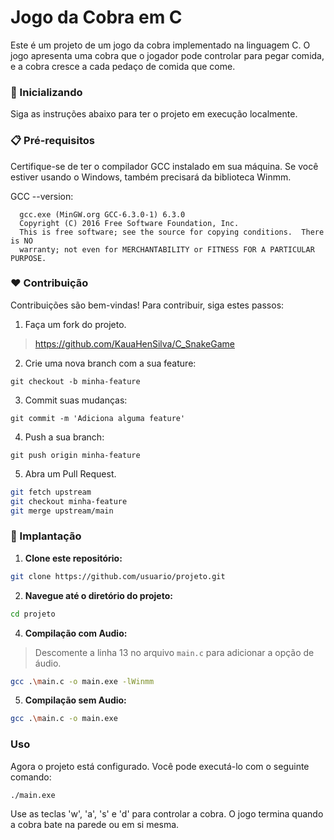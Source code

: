 # Jogo da Cobra em C

Este é um projeto de um jogo da cobra implementado na linguagem C. O jogo apresenta uma cobra que o jogador pode controlar para pegar comida, e a cobra cresce a cada pedaço de comida que come.

### 🚀 Inicializando

Siga as instruções abaixo para ter o projeto em execução localmente.

### 📋 Pré-requisitos

Certifique-se de ter o compilador GCC instalado em sua máquina. Se você estiver usando o Windows, também precisará da biblioteca Winmm.

GCC --version:
```
  gcc.exe (MinGW.org GCC-6.3.0-1) 6.3.0
  Copyright (C) 2016 Free Software Foundation, Inc.
  This is free software; see the source for copying conditions.  There is NO
  warranty; not even for MERCHANTABILITY or FITNESS FOR A PARTICULAR PURPOSE.
```

### ❤️ Contribuição

Contribuições são bem-vindas! Para contribuir, siga estes passos:

1. Faça um fork do projeto.
>https://github.com/KauaHenSilva/C_SnakeGame
2. Crie uma nova branch com a sua feature: 
  ```
  git checkout -b minha-feature
  ```
3. Commit suas mudanças: 
  ```
  git commit -m 'Adiciona alguma feature'
  ```
4. Push a sua branch: 
  ```
  git push origin minha-feature
  ```
5. Abra um Pull Request.

```bash
git fetch upstream
git checkout minha-feature
git merge upstream/main
 ```


### 🔧 Implantação

1. **Clone este repositório:**

  ```bash
  git clone https://github.com/usuario/projeto.git
  ```

2. **Navegue até o diretório do projeto:**

  ```bash
  cd projeto
  ```


4. **Compilação com Audio:**

 > Descomente a linha 13 no arquivo `main.c` para adicionar a opção de áudio.

  ```bash
  gcc .\main.c -o main.exe -lWinmm
  ```

5. **Compilação sem Audio:**

  ```bash
  gcc .\main.c -o main.exe
  ```


### Uso

Agora o projeto está configurado. Você pode executá-lo com o seguinte comando:
 
  ```bash
  ./main.exe
  ```

Use as teclas 'w', 'a', 's' e 'd' para controlar a cobra. O jogo termina quando a cobra bate na parede ou em si mesma.
